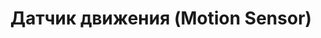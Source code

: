 ---
date_added: 2020-03-20
model: SMHM-I1
vendor: GS
title: Датчик движения (Motion Sensor)
category: sensor
supports: occupancy
image: /assets/images/devices/GS_SMHM-I1.jpg
manufacturer: Heiman
zigbeemodel: ['SMHM-I1']
compatible: [z2m]
mlink: https://www.gs.ru/catalog/umnyy-dom/datchik-dvizheniya-gs-smhm-i1/
link: https://shop.tricolor.tv/catalog/umnyy-dom/datchik-dvizheniya-gs-smhm-i1/
link2: 
link3: 
---